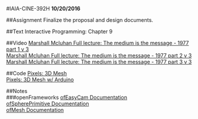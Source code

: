 #IAIA-CINE-392H
**10/20/2016**

##Assignment
Finalize the proposal and design documents.

##Text
Interactive Programming: Chapter 9  

##Video
[Marshall Mcluhan Full lecture: The medium is the message - 1977 part 1 v 3](https://www.youtube.com/watch?v=ImaH51F4HBw)  
[Marshall Mcluhan Full lecture: The medium is the message - 1977 part 2 v 3](https://www.youtube.com/watch?v=a11DEFm0WCw)  
[Marshall Mcluhan Full lecture: The medium is the message - 1977 part 3 v 3](https://www.youtube.com/watch?v=CtpX8A7Q2pE)  

##Code
[Pixels: 3D Mesh](../c++/023_Pixels_3DMesh)  
[Pixels: 3D Mesh w/ Arduino](../c++/024_Pixels_3DMesh_Arduino)  

##Notes  
###openFrameworks
[ofEasyCam Documentation](http://openframeworks.cc/documentation/3d/ofEasyCam/)  
[ofSpherePrimitive Documentation](http://openframeworks.cc/documentation/3d/ofSpherePrimitive/)  
[ofMesh Documentation](http://openframeworks.cc/documentation/3d/ofMesh/)  
